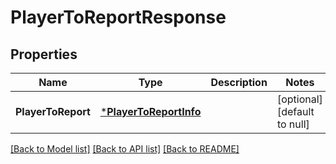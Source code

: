 # PlayerToReportResponse

## Properties
Name | Type | Description | Notes
------------ | ------------- | ------------- | -------------
**PlayerToReport** | [***PlayerToReportInfo**](PlayerToReportInfo.md) |  | [optional] [default to null]

[[Back to Model list]](../README.md#documentation-for-models) [[Back to API list]](../README.md#documentation-for-api-endpoints) [[Back to README]](../README.md)


